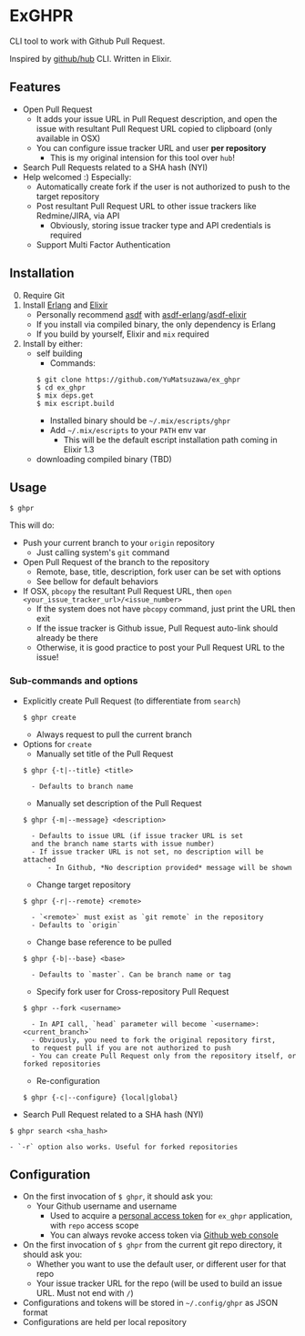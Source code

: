 # ExGHPR

CLI tool to work with Github Pull Request.

Inspired by [github/hub](https://github.com/github/hub) CLI. Written in Elixir.

## Features

- Open Pull Request
    - It adds your issue URL in Pull Request description,
    and open the issue with resultant Pull Request URL copied to clipboard (only available in OSX)
    - You can configure issue tracker URL and user **per repository**
        - This is my original intension for this tool over `hub`!
- Search Pull Requests related to a SHA hash (NYI)
- Help welcomed :) Especially:
    - Automatically create fork if the user is not authorized to push to the target repository
    - Post resultant Pull Request URL to other issue trackers like Redmine/JIRA, via API
        - Obviously, storing issue tracker type and API credentials is required
    - Support Multi Factor Authentication

## Installation

0. Require Git
1. Install [Erlang](http://erlang.org/) and [Elixir](http://elixir-lang.org/)
    - Personally recommend [asdf](https://github.com/asdf-vm/asdf) with
    [asdf-erlang](https://github.com/asdf-vm/asdf-erlang)/[asdf-elixir](https://github.com/asdf-vm/asdf-elixir)
    - If you install via compiled binary, the only dependency is Erlang
    - If you build by yourself, Elixir and `mix` required
2. Install by either:
    - self building
        - Commands:
        ```
        $ git clone https://github.com/YuMatsuzawa/ex_ghpr
        $ cd ex_ghpr
        $ mix deps.get
        $ mix escript.build
        ```
        - Installed binary should be `~/.mix/escripts/ghpr`
        - Add `~/.mix/escripts` to your `PATH` env var
            - This will be the default escript installation path coming in Elixir 1.3
    - downloading compiled binary (TBD)

## Usage

    $ ghpr

This will do:

- Push your current branch to your `origin` repository
    - Just calling system's `git` command
- Open Pull Request of the branch to the repository
    - Remote, base, title, description, fork user can be set with options
    - See bellow for default behaviors
- If OSX, `pbcopy` the resultant Pull Request URL, then `open <your_issue_tracker_url>/<issue_number>`
    - If the system does not have `pbcopy` command, just print the URL then exit
    - If the issue tracker is Github issue, Pull Request auto-link should already be there
    - Otherwise, it is good practice to post your Pull Request URL to the issue!

### Sub-commands and options

- Explicitly create Pull Request (to differentiate from `search`)
    ```
    $ ghpr create
    ```
    - Always request to pull the current branch
- Options for `create`
    - Manually set title of the Pull Request
    ```
    $ ghpr {-t|--title} <title>
    ```
        - Defaults to branch name
    - Manually set description of the Pull Request
    ```
    $ ghpr {-m|--message} <description>
    ```
        - Defaults to issue URL (if issue tracker URL is set
        and the branch name starts with issue number)
        - If issue tracker URL is not set, no description will be attached
            - In Github, *No description provided* message will be shown
    - Change target repository
    ```
    $ ghpr {-r|--remote} <remote>
    ```
        - `<remote>` must exist as `git remote` in the repository
        - Defaults to `origin`
    - Change base reference to be pulled
    ```
    $ ghpr {-b|--base} <base>
    ```
        - Defaults to `master`. Can be branch name or tag
    - Specify fork user for Cross-repository Pull Request
    ```
    $ ghpr --fork <username>
    ```
        - In API call, `head` parameter will become `<username>:<current_branch>`
        - Obviously, you need to fork the original repository first,
        to request pull if you are not authorized to push
        - You can create Pull Request only from the repository itself, or forked repositories
    - Re-configuration
    ```
    $ ghpr {-c|--configure} {local|global}
    ```
- Search Pull Request related to a SHA hash (NYI)
```
$ ghpr search <sha_hash>
```
    - `-r` option also works. Useful for forked repositories


## Configuration

- On the first invocation of `$ ghpr`, it should ask you:
    - Your Github username and username
        - Used to acquire a [personal access token](https://github.com/blog/1509-personal-api-tokens)
        for `ex_ghpr` application, with `repo` access scope
        - You can always revoke access token via [Github web console](https://github.com/settings/tokens)
- On the first invocation of `$ ghpr` from the current git repo directory, it should ask you:
    - Whether you want to use the default user, or different user for that repo
    - Your issue tracker URL for the repo
    (will be used to build an issue URL. Must not end with `/`)
- Configurations and tokens will be stored in `~/.config/ghpr` as JSON format
- Configurations are held per local repository
